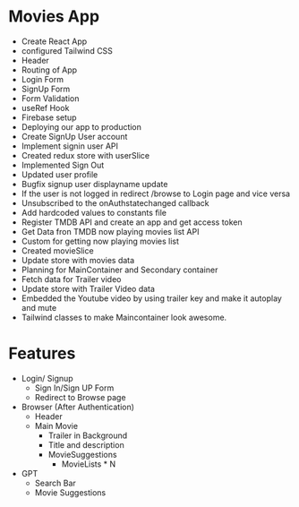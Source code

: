 # Movies App
- Create React App
- configured Tailwind CSS
- Header
- Routing of App
- Login Form
- SignUp Form
- Form Validation
- useRef Hook
- Firebase setup
- Deploying our app to production
- Create SignUp User account
- Implement signin user API
- Created redux store with userSlice
- Implemented Sign Out
- Updated user profile
- Bugfix signup user displayname update
- If the user is not logged in redirect /browse to Login page and vice versa
- Unsubscribed to the onAuthstatechanged callback
- Add hardcoded values to constants file
- Register TMDB API and create an app and get access token
- Get Data fron TMDB now playing movies list API
- Custom for getting now playing movies list
- Created movieSlice
- Update store with movies data
- Planning for MainContainer and Secondary container
- Fetch data for Trailer video
- Update store with Trailer Video data
- Embedded the Youtube video by using trailer key and make it autoplay and mute
- Tailwind classes to make Maincontainer look awesome.

# Features
- Login/ Signup
    - Sign In/Sign UP Form
    - Redirect to Browse page
- Browser (After Authentication)
    - Header
    - Main Movie
        - Trailer in Background
        - Title and description
        - MovieSuggestions
            - MovieLists * N
- GPT
    - Search Bar
    - Movie Suggestions